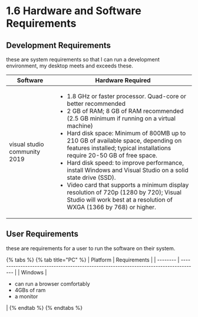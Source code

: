# 1.6 Hardware and Software Requirements

## Development Requirements

these are system requirements so that I can run a development environment, my desktop meets and exceeds these.

| Software                     | Hardware Required                                                                                                                                                                                                                                                                                                                                                                                                                                                                                                                                                                                                                  |
| ---------------------------- | ---------------------------------------------------------------------------------------------------------------------------------------------------------------------------------------------------------------------------------------------------------------------------------------------------------------------------------------------------------------------------------------------------------------------------------------------------------------------------------------------------------------------------------------------------------------------------------------------------------------------------------- |
| visual studio community 2019 | <ul><li>1.8 GHz or faster processor. Quad-core or better recommended</li><li>2 GB of RAM; 8 GB of RAM recommended (2.5 GB minimum if running on a virtual machine)</li><li>Hard disk space: Minimum of 800MB up to 210 GB of available space, depending on features installed; typical installations require 20-50 GB of free space.</li><li>Hard disk speed: to improve performance, install Windows and Visual Studio on a solid state drive (SSD).</li><li>Video card that supports a minimum display resolution of 720p (1280 by 720); Visual Studio will work best at a resolution of WXGA (1366 by 768) or higher.</li></ul> |

## User Requirements

these are requirements for a user to run the software on their system.

{% tabs %}
{% tab title="PC" %}
| Platform | Requirements                                                                          |
| -------- | ------------------------------------------------------------------------------------- |
| Windows  | <ul><li>can run a browser comfortably</li><li>4GBs of ram</li><li>a monitor</li></ul> |
{% endtab %}
{% endtabs %}
